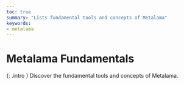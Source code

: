 ```yaml
---
toc: true
summary: "Lists fundamental tools and concepts of Metalama"
keywords:
- metalama
---
```


# Metalama Fundamentals

{: .intro }
Discover the fundamental tools and concepts of Metalama.
